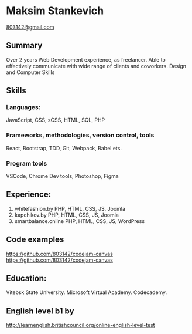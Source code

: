 # Maksim Stankevich

803142@gmail.com
## Summary
Over 2 years Web Development experience, as freelancer.
Able to effectively communicate with wide range of clients and coworkers.
Design and Computer Skills

## Skills
### Languages:  
JavaScript, CSS, sCSS, HTML, SQL, PHP
### Frameworks, methodologies, version control, tools
React, Bootstrap, TDD, Git, Webpack, Babel ets.
### Program tools
VSCode, Chrome Dev tools, Photoshop, Figma

## Experience:
1. whitefashion.by PHP, HTML, CSS, JS, Joomla
2. kapchikov.by PHP, HTML, CSS, JS, Joomla
3. smartbalance.online PHP, HTML, CSS, JS, WordPress 

## Code examples

https://github.com/803142/codejam-canvas
https://github.com/803142/codejam-canvas

## Education:
   Vitebsk State University.
   Microsoft Virtual Academy.
   Codecademy.

## English level b1 by 
http://learnenglish.britishcouncil.org/online-english-level-test
